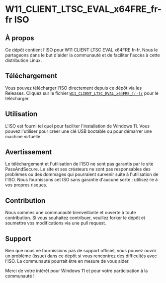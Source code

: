 # W11_CLIENT_LTSC_EVAL_x64FRE_fr-fr ISO

## À propos
Ce dépôt contient l'ISO pour W11 CLIENT LTSC EVAL x64FRE fr-fr. Nous le partageons dans le but d'aider la communauté et de faciliter l'accès à cette distribution Linux.

## Téléchargement
Vous pouvez télécharger l'ISO directement depuis ce dépôt via les Releases. Cliquez sur le fichier [`W11_CLIENT_LTSC_EVAL_x64FRE_fr-fr`](https://go.microsoft.com/fwlink/p/?LinkID=2206317&clcid=0x40c&culture=fr-fr&country=FR) pour le télécharger.

## Utilisation
L'ISO est fourni tel quel pour faciliter l'installation de Windows 11. Vous pouvez l'utiliser pour créer une clé USB bootable ou pour démarrer une machine virtuelle.

## Avertissement
Le téléchargement et l'utilisation de l'ISO ne sont pas garantis par le site PassAndSecure. Le site et ses créateurs ne sont pas responsables des problèmes ou des dommages qui pourraient survenir suite à l'utilisation de l'ISO. Nous fournissons cet ISO sans garantie d'aucune sorte ; utilisez-le à vos propres risques.

## Contribution
Nous sommes une communauté bienveillante et ouverte à toute contribution. Si vous souhaitez contribuer, veuillez forker le dépôt et soumettre vos modifications via une pull request.

## Support
Bien que nous ne fournissions pas de support officiel, vous pouvez ouvrir un problème (issue) dans ce dépôt si vous rencontrez des difficultés avec l'ISO. La communauté pourrait être en mesure de vous aider.

Merci de votre intérêt pour Windows 11 et pour votre participation à la communauté !

